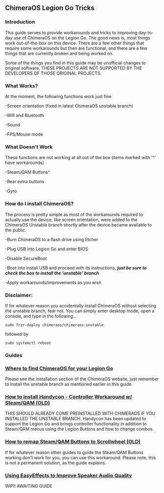 ## ChimeraOS Legion Go Tricks

### Introduction
This guide serves to provide workarounds and tricks to improving day-to-day use of ChimeraOS on the Legion Go. The good news is, most things work out-of-the-box on this device. There are a few other things that require some workarounds but then are functional, and there are a few things that are currently broken and being worked on.

Some of the things you find in this guide may be unofficial changes to original software, THESE PROJECTS ARE NOT SUPPORTED BY THE DEVELOPERS OF THOSE ORIGINAL PROJECTS.

### What Works?
At the moment, the following functions work just fine

-Screen orientation (fixed in latest ChimeraOS unstable branch)

-Wifi and Bluetooth

-Sound

-FPS/Mouse mode

### What Doesn't Work
These functions are not working at all out of the box (items marked with '^' have workarounds)

-Steam/QAM Buttons^

-Rear extra buttons

-Gyro

### How do I install ChimeraOS?
The process is pretty simple as most of the workarounds required to actually use the device, like screen orientation, were added to the ChimeraOS Unstable branch shortly after the device became available to the public.

-Burn ChimeraOS to a flash drive using Etcher

-Plug USB into Legion Go and enter BIOS

-Disable SecureBoot

-Boot into install USB and proceed with its instructions, ***just be sure to check the box to install the 'unstable' branch***

-Apply workarounds/improvements as you wish

### Disclaimer: 
If for whatever reason you accidentally install ChimeraOS without selecting the unstable branch, fear not. You can simply enter desktop mode, open a console, and type in the following...

```sudo frzr-deploy chimeraos/chimeraos:unstable```

followed by

```sudo systemctl reboot```

### Guides

### [Where to find ChimeraOS for your Legion Go](https://chimeraos.org/download/)
Please see the installation section of the ChimeraOS website, just remember to install the unstable branch as mentioned earlier in this guide.

### [How to install Handycon - Controller Workaround w/ Steam/QAM (OLD)](https://github.com/bactaholic/chimeraos-legion-go-tricks/blob/main/guides/controller_workaround_handycon.md)
THIS SHOULD ALREADY COME PREINSTALLED WITH CHIMERAOS IF YOU INSTALLED THE UNSTABLE BRANCH. Handycon has been updated to support the Legion Go and brings controller functionality in addition to Steam/QAM menus using the Legion Buttons and how to change combos.

### [How to remap Steam/QAM Buttons to Scrollwheel (OLD)](https://github.com/bactaholic/chimeraos-legion-go-tricks/blob/main/guides/controller_workaround_input_mapper.md)
If for whatever reason other guides to guide the Steam/QAM Buttons working don't work for you, you can use this workaround. Please note, this is not a permanent solution, as the guide explains.

### [Using EasyEffects to Improve Speaker Audio Quality](https://github.com/bactaholic/chimeraos-legion-go-tricks/tree/main)
WIP!! AWAITING GUIDE
